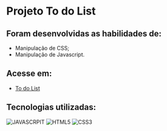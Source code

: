 # Projeto To do List

## Foram desenvolvidas as habilidades de:

* Manipulação de CSS;
* Manipulação de Javascript.

## Acesse em:
 - [To do List](https://todo-list-gab0403.vercel.app/)

## Tecnologias utilizadas:

![JAVASCRPIT](https://img.shields.io/badge/JavaScript-323330?style=for-the-badge&logo=javascript&logoColor=F7DF1E)
![HTML5](https://img.shields.io/badge/HTML5-E34F26?style=for-the-badge&logo=html5&logoColor=white)
![CSS3](https://img.shields.io/badge/CSS3-1572B6?style=for-the-badge&logo=css3&logoColor=white)
